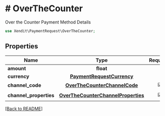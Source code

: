 # # OverTheCounter
Over the Counter Payment Method Details

```php
use Xendit\PaymentRequest\OverTheCounter;
```

## Properties

| Name | Type | Required | Description | Examples |
|------------|:-------------:|:-------------:|-------------|:-------------:|
| **amount** | **float** |  |  | null |
| **currency** | [**PaymentRequestCurrency**](PaymentRequestCurrency.md) |  |  | null |
| **channel_code** | [**OverTheCounterChannelCode**](OverTheCounterChannelCode.md) | ☑️ |  | null |
| **channel_properties** | [**OverTheCounterChannelProperties**](OverTheCounterChannelProperties.md) | ☑️ |  | null |


[[Back to README]](../../README.md)
